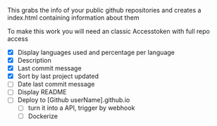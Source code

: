 This grabs the info of your public github repositories and creates a index.html containing information about them

To make this work you will need an classic Accesstoken with full repo access

- [x] Display languages used and percentage per language
- [x] Description
- [x] Last commit message
- [x] Sort by last project updated
- [ ] Date last commit message
- [ ] Display README
- [ ] Deploy to [Github userName].github.io
  - [ ] turn it into a API, trigger by webhook
  - [ ] Dockerize
